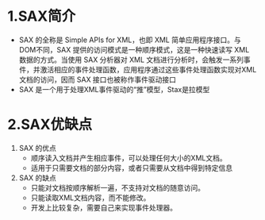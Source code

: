 # 1.SAX简介
- SAX 的全称是 Simple APIs for XML，也即 XML 简单应用程序接口。与DOM不同，SAX 提供的访问模式是一种顺序模式，这是一种快速读写 XML 数据的方式。当使用 SAX 分析器对 XML 文档进行分析时，会触发一系列事件，并激活相应的事件处理函数，应用程序通过这些事件处理函数实现对XML文档的访问，因而 SAX 接口也被称作事件驱动接口
- SAX 是一个用于处理XML事件驱动的“推”模型，Stax是拉模型

# 2.SAX优缺点
1. SAX 的优点
    - 顺序读入文档并产生相应事件，可以处理任何大小的XML文档。
    - 适用于只需要文档的部分内容，或者只需要从文档中得到特定信息
2. SAX 的缺点
    - 只能对文档按顺序解析一遍，不支持对文档的随意访问。
    - 只能读取XML文档内容，而不能修改。
    - 开发上比较复杂，需要自己来实现事件处理器。